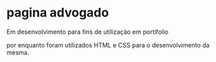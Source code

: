 # pagina advogado
Em desenvolvimento para fins de utilização em portifolio

por enquanto foram utilizados HTML e CSS para o desenvolvimento da mesma.